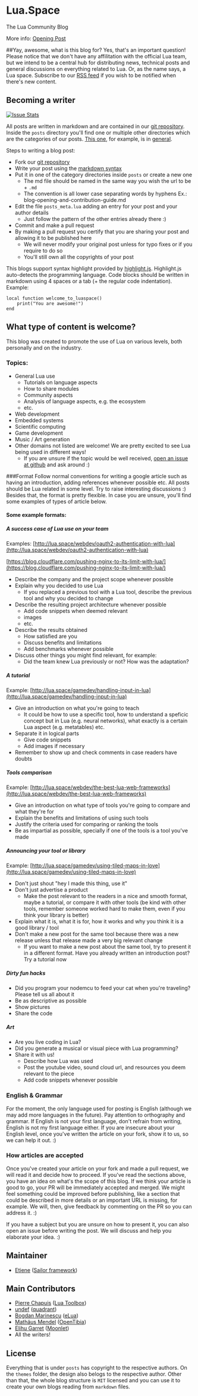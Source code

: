 # Lua.Space
The Lua Community Blog 

More info:  [Opening Post](http://lua.space/general/blog-opening-and-contribution-guide)

##Yay, awesome, what is this blog for?
Yes, that's an important question! Please notice that we don't have any affilitation with the official Lua team, but we intend to be a central hub for distributing news, technical posts and general discussions on everything related to Lua. Or, as the name says, a Lua space. Subscribe to our [RSS feed](http://feeds.feedburner.com/Luaspace) if you wish to be notified when there's new content.

## Becoming a writer
[![Issue Stats](http://issuestats.com/github/Etiene/lua.space/badge/pr)](http://issuestats.com/github/Etiene/lua.space)

All posts are written in markdown and are contained in our [git repository](https://github.com/Etiene/lua.space). Inside the `posts` directory you'll find one or multiple other directories which are the categories of our posts. [This one](http://lua.space/general/blog-opening-and-contribution-guide), for example, is in [general](https://github.com/Etiene/lua.space/tree/master/posts/general).  

Steps to writing a blog post:

* Fork our [git repository](https://github.com/Etiene/lua.space)
* Write your post using the [markdown syntax](https://help.github.com/articles/markdown-basics/)
* Put it in one of the category directories inside `posts` or create a new one
   *  The md file should be named in the same way you wish the url to be + `.md`
   *  The convention is all lower case separating words by hyphens Ex.: blog-opening-and-contribution-guide.md
* Edit the file `posts_meta.lua` adding an entry for your post and your author details
   *  Just follow the pattern of the other entries already there :)
* Commit and make a pull request
* By making a pull request you certify that you are sharing your post and allowing it to be published here
   *  We will never modify your original post unless for typo fixes or if you require to do so 
   *  You'll still own all the copyrights of your post

This blogs support syntax highlight provided by [highlight.js](http://highlightjs.org). Highlight.js auto-detects the programming language. Code blocks should be written in markdown using 4 spaces or a tab (+ the regular code indentation). Example:

	local function welcome_to_luaspace()
		print("You are awesome!")
	end

## What type of content is welcome?
This blog was created to promote the use of Lua on various levels, both personally and on the industry.

### Topics:
* General Lua use
	* Tutorials on language aspects
	* How to share modules
	* Community aspects
	* Analysis of language aspects, e.g. the ecosystem
	* etc.
* Web development
* Embedded systems
* Scientific computing
* Game development
* Music / Art generation
* Other domains not listed are welcome! We are pretty excited to see Lua being used in different ways!
	* If you are unsure if the topic would be well received, [open an issue at github](https://github.com/Etiene/lua.space/issues) and ask around :) 

###Format
 Follow normal conventions for writing a google article such as having an introduction, adding references whenever possible etc. All posts should be Lua related in some level. Try to raise interesting discussions :) Besides that, the format is pretty flexible. In case you are unsure, you'll find some examples of types of article below. 
 
#### Some example formats: 
##### A success case of Lua use on your team
Examples: [http://lua.space/webdev/oauth2-authentication-with-lua](http://lua.space/webdev/oauth2-authentication-with-lua)

[https://blog.cloudflare.com/pushing-nginx-to-its-limit-with-lua/](https://blog.cloudflare.com/pushing-nginx-to-its-limit-with-lua/)

* Describe the company and the project scope whenever possible
* Explain why you decided to use Lua
	* If you replaced a previous tool with a Lua tool, describe the previous tool and why you decided to change
* Describe the resulting project architecture whenever possible 
	* Add code snippets when deemed relevant
	* images
	* etc.
* Describe the results obtained
	* How satisfied are you
	* Discuss benefits and limitations
	* Add benchmarks whenever possible
* Discuss other things you might find relevant, for example:
	* Did the team knew Lua previously or not? How was the adaptation?

##### A tutorial
Example: [http://lua.space/gamedev/handling-input-in-lua](http://lua.space/gamedev/handling-input-in-lua)

* Give an introduction on what you're going to teach
	* It could be how to use a specific tool, how to understand a speficic concept but in Lua (e.g. neural networks), what exactly is a certain Lua aspect (e.g. metatables) etc. 
* Separate it in logical parts
	* Give code snippets
	* Add images if necessary
* Remember to show up and check comments in case readers have doubts

##### Tools comparison 
Example: [http://lua.space/webdev/the-best-lua-web-frameworks](http://lua.space/webdev/the-best-lua-web-frameworks)

* Give an introduction on what type of tools you're going to compare and what they're for
* Explain the benefits and limitations of using such tools
* Justify the criteria used for comparing or ranking the tools
* Be as impartial as possible, specially if one of the tools is a tool you've made

##### Announcing your tool or library
Example: [http://lua.space/gamedev/using-tiled-maps-in-love](http://lua.space/gamedev/using-tiled-maps-in-love)

* Don't just shout "hey I made this thing, use it"
* Don't just advertise a product 
	* Make the post relevant to the readers in a nice and smooth format, maybe a tutorial, or compare it with other tools (be kind with other tools, remember someone worked hard to make them, even if you think your library is better)
* Explain what it is, what it is for, how it works and why you think it is a good library / tool
* Don't make a new post for the same tool because there was a new release unless that release made a very big relevant change
	* If you want to make a new post about the same tool, try to present it in a different format. Have you already written an introduction post? Try a tutorial now 

##### Dirty fun hacks

* Did you program your nodemcu to feed your cat when you're traveling? Please tell us all about it
* Be as descriptive as possible
* Show pictures
* Share the code

##### Art

* Are you live coding in Lua?
* Did you generate a musical or visual piece with Lua programming?
* Share it with us!
	* Describe how Lua was used
	* Post the youtube video, sound cloud url, and resources you deem relevant to the piece
	* Add code snippets whenever possible

### English & Grammar
For the moment, the only language used for posting is English (although we may add more languages in the future). Pay attention to orthography and grammar. If English is not your first language, don't refrain from writing, English is not my first language either. If you are insecure about your English level, once you've written the article on your fork, show it to us, so we can help it out. :)

### How articles are accepted
Once you've created your article on your fork and made a pull request, we will read it and decide how to proceed. If you've read the sections above, you have an idea on what's the scope of this blog. If we think your article is good to go, your PR will be immediately accepted and merged. We might feel something could be improved before publishing, like a section that could be described in more details or an important URL is missing, for example. We will, then, give feedback by commenting on the PR so you can address it. :)

If you have a subject but you are unsure on how to present it, you can also open an issue before writing the post. We will discuss and help you elaborate your idea. :) 


## Maintainer
 * [Etiene](http://twitter.com/etiene_d) ([Sailor framework](http://sailorproject.org))

## Main Contributors
* [Pierre Chapuis](https://twitter.com/pchapuis) ([Lua Toolbox](https://lua-toolbox.com/))
* [undef](https://twitter.com/undefdev) ([quadrant](http://quadrantgame.com/))
* [Bogdan Marinescu](https://twitter.com/bogdanm78) ([eLua](http://eluaproject.net))
* [Mathäus Mendel](https://twitter.com/mathausmendel) ([OpenTibia](https://github.com/opentibia/ )) 
* [Elihu Garret](https://twitter.com/Mr_Auk) ([Moonlet](https://github.com/elihugarret/Moonlet))
* All the writers!

## License

Everything that is under `posts` has copyright to the respective authors. On the `themes` folder, the design also belogs to the respective author. Other than that, the whole blog structure is `MIT` licensed and you can use it to create your own blogs reading from `markdown` files.
